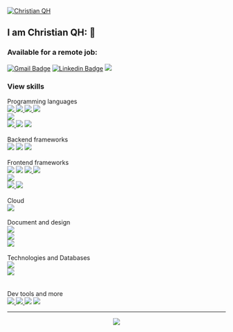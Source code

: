<a href="https://ibb.co/892VVdF">
  <img src="https://i.ibb.co/dD6yyLn/1672853953112.jpg" alt="Christian QH" border="0">
</a>

## I am Christian QH: 👋  
### Available for a remote job:
[![Gmail Badge](https://img.shields.io/badge/christian.quispeh@gmail.com-c14438?style=flat&logo=Gmail&logoColor=white&link=mailto:christian.quispeh@gmail.com)](mailto:christian.quispeh@gmail.com)
[![Linkedin Badge](https://img.shields.io/badge/-Christian%20QH-0072b1?style=flat&logo=Linkedin&logoColor=white&link=https://linkedin.com/in/oxicode/)](https://linkedin.com/in/oxicode/)
<img src='https://visitor-badge.glitch.me/badge?page_id=oxicode.oxicode' />
<br>
### View skills
Programming languages
<br>
<a href="https://nodejs.org/">
  <img src="https://skillicons.dev/icons?i=nodejs" />
</a> 
<a href="https://www.gnu.org/software/bash/">
  <img src="https://skillicons.dev/icons?i=bash" />
</a> 
<a href="https://javascript.com">
  <img src="https://skillicons.dev/icons?i=js" />
</a> 
<img src="https://skillicons.dev/icons?i=php" />
<br> 
<a href="https://www.python.org/">
  <img src="https://skillicons.dev/icons?i=python" />
</a>  
<a href="https://www.typescriptlang.org/">
  <img src="https://skillicons.dev/icons?i=typescript" />
</a>
<img src="https://skillicons.dev/icons?i=deno" />
<a href="https://github.com/syuilo/aiscript">
  <img src="https://skillicons.dev/icons?i=aiscript" />
</a>
<br>
<br>
Backend frameworks
<br>
<img src="https://skillicons.dev/icons?i=laravel" /> 
<img src="https://skillicons.dev/icons?i=nuxtjs" /> 
<img src="https://skillicons.dev/icons?i=expressjs,django" />
<br>
<br>
Frontend frameworks
<br>
<img src="https://skillicons.dev/icons?i=tailwind" />
<img src="https://skillicons.dev/icons?i=react" />
<a href="https://nextjs.org/">
  <img src="https://skillicons.dev/icons?i=nextjs" />
</a>
<a href="https://getbootstrap.com/">
  <img src="https://skillicons.dev/icons?i=bootstrap" />
</a> 
<br> 
<a href="https://remix.run/">
  <img src="https://skillicons.dev/icons?i=remix" />
</a>  
<a href="https://pugjs.org/">
  <img src="https://skillicons.dev/icons?i=pug" />
</a> 
<a href="https://jquery.com/">
  <img src="https://skillicons.dev/icons?i=jquery" />
</a>
<br>
<br>
Cloud
<br>
<img src="https://skillicons.dev/icons?i=aws,azure,heroku" />
<br>
<br>
Document and design
<br>
<a href="https://www.figma.com/">
  <img src="https://skillicons.dev/icons?i=figma" />
</a>  
<a href="https://daringfireball.net/projects/markdown/">
  <img src="https://skillicons.dev/icons?i=markdown" />
</a>  
<a href="https://www.w3.org/Graphics/SVG/">
  <img src="https://skillicons.dev/icons?i=svg" />
</a>
<br>
<br>
Technologies and Databases
<br>
<img src="https://skillicons.dev/icons?i=docker,mongodb,sqlite,firebase" /> 
<br> 
<img src="https://skillicons.dev/icons?i=postgresql,mysql,prisma,redis&perline=4" />  
<br>
<br>
Dev tools and more 
<br>
<a href="https://git-scm.com/">
  <img src="https://skillicons.dev/icons?i=git" />
</a> 
<a href="https://code.visualstudio.com/">
  <img src="https://skillicons.dev/icons?i=vscode" />
</a> 
<img src="https://skillicons.dev/icons?i=cloudflare" /> 
<img src="https://skillicons.dev/icons?i=linux" />
<hr>                                                                                      
<p align="center">
  <img src="https://github-readme-stats.vercel.app/api?username=oxicode&show_icons=true&theme=swift&count_private=true">
</p>
